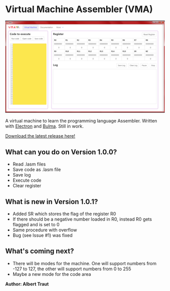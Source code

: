 # Virtual Machine Assembler (VMA)

![Example picture](https://raw.githubusercontent.com/AlTrAugsburg/virtual-machine-Assembler/master/assets/example.png)

A virtual machine to learn the programming language Assembler. Written with [Electron](https://electronjs.org "Electron homepage") and [Bulma](https://bulma.io). Still in work.

[Download the latest release here!](https://github.com/AlTrAugsburg/virtual-machine-Assembler/releases)

## What can you do on Version 1.0.0?

* Read .lasm files
* Save code as .lasm file
* Save log
* Execute code
* Clear register

## What is new in Version 1.0.1?

* Added SR which stores the flag of the register R0
* If there should be a negative number loaded in R0, instead R0 gets flagged and is set to 0
* Same procedure with overflow
* Bug (see Issue #1) was fixed

## What's coming next?

* There will be modes for the machine. One will support numbers from -127 to 127, the other will support numbers from 0 to 255
* Maybe a new mode for the code area

**Author: Albert Traut**
